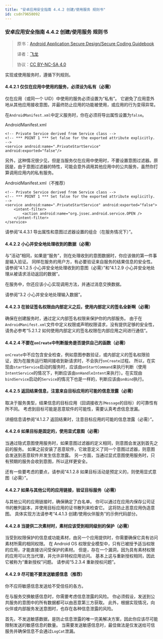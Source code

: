 ```yaml
---
title: "安卓应用安全指南 4.4.2 创建/使用服务 规则书"
id: csdn79658092
---
```


### 安卓应用安全指南 4.4.2 创建/使用服务 规则书

> 原书：[Android Application Secure Design/Secure Coding Guidebook](http://www.jssec.org/dl/android_securecoding_en.pdf)
> 
> 译者：[飞龙](https://github.com/wizardforcel)
> 
> 协议：[CC BY-NC-SA 4.0](http://creativecommons.org/licenses/by-nc-sa/4.0/)

实现或使用服务时，遵循下列规则。

#### 4.4.2.1 仅仅在应用中使用的服务，必须设为私有（必需）

仅在应用（或同一个 UID）中使用的服务必须设置为“私有”。 它避免了应用意外地从其他应用接收意图，并最终防止应用的功能被使用，或应用的行为变得异常。

在`AndroidManifest.xml`中定义服务时，你在必须将导出属性设置为`false`。

AndroidManifest.xml

```
<!-- Private Service derived from Service class -->
<!-- *** POINT 1 *** Set false for the exported attribute explicitly. -->
<service android:name=".PrivateStartService" android:exported="false"/>
```

另外，这种情况很少见，但是当服务仅在应用中使用时，不要设置意图过滤器。原因是，由于意图过滤器的特性，可能会意外调用其他应用中的公共服务，虽然你打算调用应用内的私有服务。

AndroidManifest.xml（不推荐）

```
<!-- Private Service derived from Service class -->
<!-- *** POINT 1 *** Set false for the exported attribute explicitly. -->
<service android:name=".PrivateStartService" android:exported="false">
    <intent-filter>
        <action android:name="org.jssec.android.service.OPEN />
    </intent-filter>
</service>
```

请参阅“4.4.3.1 导出属性和意图过滤器设置的组合（在服务情况下）”。

#### 4.4.2.2 小心并安全地处理收到的数据（必需）

与“活动”相同，如果是“服务”，则在处理收到的意图数据时，你应该做的第一件事是输入验证。 同样在服务的用户方，有必要验证来自服务的结果信息的安全性。请参阅“4.1.2.5 小心并安全地处理收到的意图（必需）”和“4.1.2.9 小心并安全地处理从被请求活动返回的数据”。

在服务中，你还应该小心实现调用方法，并通过消息交换数据。

请参阅“3.2 小心并安全地处理输入数据”。

#### 4.4.2.3 在验证签名权限由内部定义之后，使用内部定义的签名全新啊（必需）

确保在创建服务时，通过定义内部签名权限来保护你的内部服务。 由于在`AndroidManifest.xml`文件中定义权限或声明权限请求，没有提供足够的安全性，请务必参考“5.2.1.2 如何使用内部定义的签名权限在内部应用之间进行通信”。

#### 4.4.2.4 不要在`onCreate`中判断服务是否提供自己的函数（必需）

`onCreate`中不应包含安全检查，例如意图参数验证，或内部定义的签名权限验证，因为在服务运行期间接收到新请求时，不会执行`onCreate`过程。 所以，在实现由`startService`启动的服务时，应该由`onStartCommand`来执行判断（使用`IntentService`的情况下，判断应该由`onHandleIntent`来执行）。在实现由`bindService`启动的`Service`的情况下也是一样的，判断应该由`onBind`执行。

#### 4.4.2.5 返回结果信息，注意来自目标应用的可能的信息泄露（必需）

取决于服务类型，结果信息的目标应用（回调接收方/`Message`的目标）的可靠性有所不同。 考虑到目标可能是恶意软件的可能性，需要认真考虑信息泄漏。

详细信息请参阅“4.1.2.7 返回结果时，注意目标应用的可能的信息泄露（必需）”。

#### 4.4.2.6 如果目标是固定的，使用显式意图（必需）

当通过隐式意图使用服务时，如果意图过滤器的定义相同，则意图会发送到首先之前的服务。 如果之前安装了恶意软件，它故意定义了同一个意图过滤器，则意图会发送到恶意软件并发生信息泄露。 另一方面，当通过显式意图使用服务时，只有预期的服务会收到意图，所以这样更安全。

还有一些要考虑的要点，请参阅“4.1.2.8 如果目标活动是预定义的，则使用显式意图（必需）”。

#### 4.4.2.7 如果与其他公司的应用链接，验证目标服务（必需）

与其他公司的应用链接时，确保确定了白名单。 你可以通过在应用内保存公司证书的散列副本，并使用目标应用的证书散列来检查它。 这将防止恶意应用伪造意图。 具体实现方法请参考“4.4.1.3 创建/使用伙伴服务”的示例代码部分。

#### 4.4.2.8 当提供二次素材时，素材应该受到相同级别的保护（必需）

当受到权限保护的信息或功能素材，由另一个应用提供时，你需要确保它具有访问素材所需的相同权限。 在 Android OS 权限安全模型中，只有已被授予适当权限的应用，才能直接访问受保护的素材。 但是，存在一个漏洞，因为具有素材权限的应用可以充当代理，并允许非特权应用访问。 基本上这与重新授权相同，因此它被称为“重新授权”问题。 请参阅“5.2.3.4 重新授权问题”。

#### 4.4.2.9 尽可能不要发送敏感信息（推荐）

你不应将敏感信息发送给不受信任的各方。

在与服务交换敏感信息时，你需要考虑信息泄露的风险。 你必须假设，发送到公共服务的意图中的所有数据都可以由恶意第三方获取。 此外，根据实现情况，向伙伴或内部服务发送意图时，也存在各种信息泄露的风险。

首先，不发送敏感数据，是防止信息泄露的唯一完美解决方案，因此你应该尽可能限制发送的敏感信息的数量。 当需要发送敏感信息时，最佳做法是仅发送给可信服务并确保信息不会通过`LogCat`泄漏。